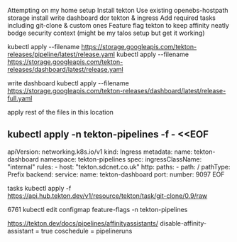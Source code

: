 Attempting on my home setup
Install tekton
Use existing openebs-hostpath storage
install write dashboard dor tekton & ingress
Add required tasks including git-clone & custom ones
Feature flag tekton to keep affinity neatly 
bodge security context (might be my talos setup but get it working)

kubectl apply --filename https://storage.googleapis.com/tekton-releases/pipeline/latest/release.yaml
kubectl apply --filename https://storage.googleapis.com/tekton-releases/dashboard/latest/release.yaml

write dashboard
kubectl apply --filename https://storage.googleapis.com/tekton-releases/dashboard/latest/release-full.yaml

apply rest of the files in this location



kubectl apply -n tekton-pipelines -f - <<EOF
---
apiVersion: networking.k8s.io/v1
kind: Ingress
metadata:
  name: tekton-dashboard
  namespace: tekton-pipelines
spec:
  ingressClassName: "internal"
  rules:
    - host: "tekton.sdcnet.co.uk"
      http:
        paths:
          - path: /
            pathType: Prefix
            backend:
              service:
                name: tekton-dashboard
                port: 
                  number: 9097
EOF



tasks
kubectl apply -f https://api.hub.tekton.dev/v1/resource/tekton/task/git-clone/0.9/raw


 6761  kubectl edit configmap feature-flags -n tekton-pipelines

https://tekton.dev/docs/pipelines/affinityassistants/
disable-affinity-assistant = true
coschedule = pipelineruns